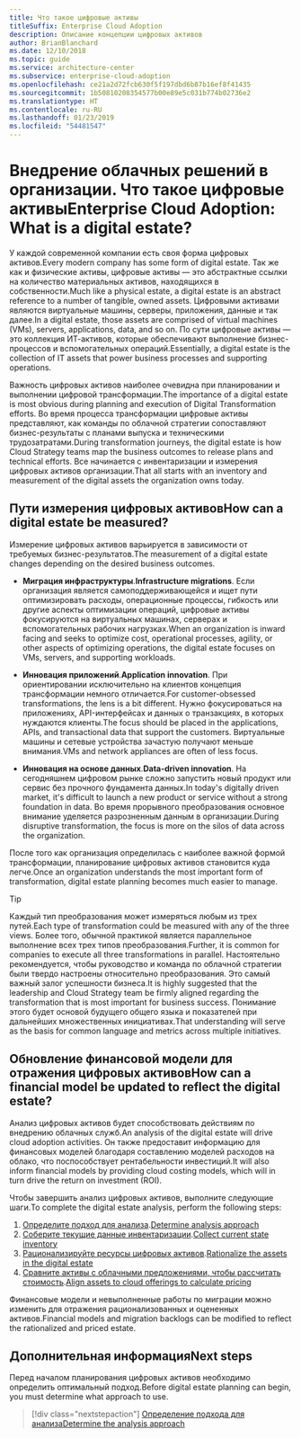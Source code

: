 ```yaml
---
title: Что такое цифровые активы
titleSuffix: Enterprise Cloud Adoption
description: Описание концепции цифровых активов
author: BrianBlanchard
ms.date: 12/10/2018
ms.topic: guide
ms.service: architecture-center
ms.subservice: enterprise-cloud-adoption
ms.openlocfilehash: ce21a2d72fcb630f5f197dbd6b87b16ef8f41435
ms.sourcegitcommit: 1b50810208354577b00e89e5c031b774b02736e2
ms.translationtype: HT
ms.contentlocale: ru-RU
ms.lasthandoff: 01/23/2019
ms.locfileid: "54481547"
---
```

# <a name="enterprise-cloud-adoption-what-is-a-digital-estate"></a><span data-ttu-id="ae91f-103">Внедрение облачных решений в организации. Что такое цифровые активы</span><span class="sxs-lookup"><span data-stu-id="ae91f-103">Enterprise Cloud Adoption: What is a digital estate?</span></span>

<span data-ttu-id="ae91f-104">У каждой современной компании есть своя форма цифровых активов.</span><span class="sxs-lookup"><span data-stu-id="ae91f-104">Every modern company has some form of digital estate.</span></span> <span data-ttu-id="ae91f-105">Так же как и физические активы, цифровые активы — это абстрактные ссылки на количество материальных активов, находящихся в собственности.</span><span class="sxs-lookup"><span data-stu-id="ae91f-105">Much like a physical estate, a digital estate is an abstract reference to a number of tangible, owned assets.</span></span> <span data-ttu-id="ae91f-106">Цифровыми активами являются виртуальные машины, серверы, приложения, данные и так далее.</span><span class="sxs-lookup"><span data-stu-id="ae91f-106">In a digital estate, those assets are comprised of virtual machines (VMs), servers, applications, data, and so on.</span></span> <span data-ttu-id="ae91f-107">По сути цифровые активы — это коллекция ИТ-активов, которые обеспечивают выполнение бизнес-процессов и вспомогательных операций.</span><span class="sxs-lookup"><span data-stu-id="ae91f-107">Essentially, a digital estate is the collection of IT assets that power business processes and supporting operations.</span></span>

<span data-ttu-id="ae91f-108">Важность цифровых активов наиболее очевидна при планировании и выполнении цифровой трансформации.</span><span class="sxs-lookup"><span data-stu-id="ae91f-108">The importance of a digital estate is most obvious during planning and execution of Digital Transformation efforts.</span></span> <span data-ttu-id="ae91f-109">Во время процесса трансформации цифровые активы представляют, как команды по облачной стратегии сопоставляют бизнес-результаты с планами выпуска и техническими трудозатратами.</span><span class="sxs-lookup"><span data-stu-id="ae91f-109">During transformation journeys, the digital estate is how Cloud Strategy teams map the business outcomes to release plans and technical efforts.</span></span> <span data-ttu-id="ae91f-110">Все начинается с инвентаризации и измерения цифровых активов организации.</span><span class="sxs-lookup"><span data-stu-id="ae91f-110">That all starts with an inventory and measurement of the digital assets the organization owns today.</span></span>

## <a name="how-can-a-digital-estate-be-measured"></a><span data-ttu-id="ae91f-111">Пути измерения цифровых активов</span><span class="sxs-lookup"><span data-stu-id="ae91f-111">How can a digital estate be measured?</span></span>

<span data-ttu-id="ae91f-112">Измерение цифровых активов варьируется в зависимости от требуемых бизнес-результатов.</span><span class="sxs-lookup"><span data-stu-id="ae91f-112">The measurement of a digital estate changes depending on the desired business outcomes.</span></span>

- <span data-ttu-id="ae91f-113">**Миграция инфраструктуры**.</span><span class="sxs-lookup"><span data-stu-id="ae91f-113">**Infrastructure migrations**.</span></span> <span data-ttu-id="ae91f-114">Если организация является самоподдерживающейся и ищет пути оптимизировать расходы, операционные процессы, гибкость или другие аспекты оптимизации операций, цифровые активы фокусируются на виртуальных машинах, серверах и вспомогательных рабочих нагрузках.</span><span class="sxs-lookup"><span data-stu-id="ae91f-114">When an organization is inward facing and seeks to optimize cost, operational processes, agility, or other aspects of optimizing operations, the digital estate focuses on VMs, servers, and supporting workloads.</span></span>

- <span data-ttu-id="ae91f-115">**Инновация приложений**.</span><span class="sxs-lookup"><span data-stu-id="ae91f-115">**Application innovation**.</span></span> <span data-ttu-id="ae91f-116">При ориентировании исключительно на клиентов концепция трансформации немного отличается.</span><span class="sxs-lookup"><span data-stu-id="ae91f-116">For customer-obsessed transformations, the lens is a bit different.</span></span> <span data-ttu-id="ae91f-117">Нужно фокусироваться на приложениях, API-интерфейсах и данных о транзакциях, в которых нуждаются клиенты.</span><span class="sxs-lookup"><span data-stu-id="ae91f-117">The focus should be placed in the applications, APIs, and transactional data that support the customers.</span></span> <span data-ttu-id="ae91f-118">Виртуальные машины и сетевые устройства зачастую получают меньше внимания.</span><span class="sxs-lookup"><span data-stu-id="ae91f-118">VMs and network appliances are often of less focus.</span></span>

- <span data-ttu-id="ae91f-119">**Инновация на основе данных**.</span><span class="sxs-lookup"><span data-stu-id="ae91f-119">**Data-driven innovation**.</span></span> <span data-ttu-id="ae91f-120">На сегодняшнем цифровом рынке сложно запустить новый продукт или сервис без прочного фундамента данных.</span><span class="sxs-lookup"><span data-stu-id="ae91f-120">In today's digitally driven market, it's difficult to launch a new product or service without a strong foundation in data.</span></span> <span data-ttu-id="ae91f-121">Во время прорывного преобразования основное внимание уделяется разрозненным данным в организации.</span><span class="sxs-lookup"><span data-stu-id="ae91f-121">During disruptive transformation, the focus is more on the silos of data across the organization.</span></span>

<span data-ttu-id="ae91f-122">После того как организация определилась с наиболее важной формой трансформации, планирование цифровых активов становится куда легче.</span><span class="sxs-lookup"><span data-stu-id="ae91f-122">Once an organization understands the most important form of transformation, digital estate planning becomes much easier to manage.</span></span>

> [!TIP]
> <span data-ttu-id="ae91f-123">Каждый тип преобразования может измеряться любым из трех путей.</span><span class="sxs-lookup"><span data-stu-id="ae91f-123">Each type of transformation could be measured with any of the three views.</span></span> <span data-ttu-id="ae91f-124">Более того, обычной практикой является параллельное выполнение всех трех типов преобразования.</span><span class="sxs-lookup"><span data-stu-id="ae91f-124">Further, it is common for companies to execute all three transformations in parallel.</span></span> <span data-ttu-id="ae91f-125">Настоятельно рекомендуется, чтобы руководство и команда по облачной стратегии были твердо настроены относительно преобразования. Это самый важный залог успешности бизнеса.</span><span class="sxs-lookup"><span data-stu-id="ae91f-125">It is highly suggested that the leadership and Cloud Strategy team be firmly aligned regarding the transformation that is most important for business success.</span></span> <span data-ttu-id="ae91f-126">Понимание этого будет основой будущего общего языка и показателей при дальнейших множественных инициативах.</span><span class="sxs-lookup"><span data-stu-id="ae91f-126">That understanding will serve as the basis for common language and metrics across multiple initiatives.</span></span>

## <a name="how-can-a-financial-model-be-updated-to-reflect-the-digital-estate"></a><span data-ttu-id="ae91f-127">Обновление финансовой модели для отражения цифровых активов</span><span class="sxs-lookup"><span data-stu-id="ae91f-127">How can a financial model be updated to reflect the digital estate?</span></span>

<span data-ttu-id="ae91f-128">Анализ цифровых активов будет способствовать действиям по внедрению облачных служб.</span><span class="sxs-lookup"><span data-stu-id="ae91f-128">An analysis of the digital estate will drive cloud adoption activities.</span></span> <span data-ttu-id="ae91f-129">Он также предоставит информацию для финансовых моделей благодаря составлению моделей расходов на облако, что поспособствует рентабельности инвестиций.</span><span class="sxs-lookup"><span data-stu-id="ae91f-129">It will also inform financial models by providing cloud costing models, which will in turn drive the return on investment (ROI).</span></span>

<span data-ttu-id="ae91f-130">Чтобы завершить анализ цифровых активов, выполните следующие шаги.</span><span class="sxs-lookup"><span data-stu-id="ae91f-130">To complete the digital estate analysis, perform the following steps:</span></span>

1. <span data-ttu-id="ae91f-131">[Определите подход для анализа](approach.md).</span><span class="sxs-lookup"><span data-stu-id="ae91f-131">[Determine analysis approach](approach.md)</span></span>
1. <span data-ttu-id="ae91f-132">[Соберите текущие данные инвентаризации](inventory.md).</span><span class="sxs-lookup"><span data-stu-id="ae91f-132">[Collect current state inventory](inventory.md)</span></span>
1. <span data-ttu-id="ae91f-133">[Рационализируйте ресурсы цифровых активов](rationalize.md).</span><span class="sxs-lookup"><span data-stu-id="ae91f-133">[Rationalize the assets in the digital estate](rationalize.md)</span></span>
1. <span data-ttu-id="ae91f-134">[Сравните активы с облачными предложениями, чтобы рассчитать стоимость](calculate.md).</span><span class="sxs-lookup"><span data-stu-id="ae91f-134">[Align assets to cloud offerings to calculate pricing](calculate.md)</span></span>

<span data-ttu-id="ae91f-135">Финансовые модели и невыполненные работы по миграции можно изменить для отражения рационализованных и оцененных активов.</span><span class="sxs-lookup"><span data-stu-id="ae91f-135">Financial models and migration backlogs can be modified to reflect the rationalized and priced estate.</span></span>

## <a name="next-steps"></a><span data-ttu-id="ae91f-136">Дополнительная информация</span><span class="sxs-lookup"><span data-stu-id="ae91f-136">Next steps</span></span>

<span data-ttu-id="ae91f-137">Перед началом планирования цифровых активов необходимо определить оптимальный подход.</span><span class="sxs-lookup"><span data-stu-id="ae91f-137">Before digital estate planning can begin, you must determine what approach to use.</span></span>

> [!div class="nextstepaction"]
> [<span data-ttu-id="ae91f-138">Определение подхода для анализа</span><span class="sxs-lookup"><span data-stu-id="ae91f-138">Determine the analysis approach</span></span>](approach.md)